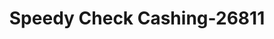 ---
f_zip-code: 93103
f_state-code: CA
title: Speedy Check Cashing-26811
f_phone: 805-962-6711
f_city-only: Santa Barbara
f_address: 520 East Haley Street Santa Barbara
f_location-unique-id: '26811'
slug: speedy-check-cashing-26811
updated-on: '2024-05-30T13:46:58.046Z'
created-on: '2024-05-30T13:36:59.803Z'
published-on: '2024-05-30T13:54:32.469Z'
f_city-state: cms/city/santa-barbara-ca.md
f_company: cms/company/speedy-check-cashing.md
f_state: cms/state/california.md
layout: '[payday-loan].html'
tags: payday-loan
---